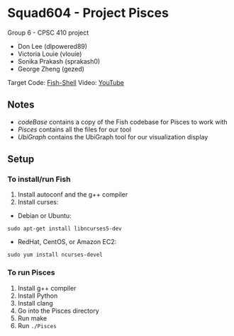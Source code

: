 Squad604 - Project Pisces
=========================

Group 6 - CPSC 410 project
- Don Lee (dlpowered89)
- Victoria Louie (vlouie)
- Sonika Prakash (sprakash0)
- George Zheng (gezed)

Target Code: [Fish-Shell](https://github.com/fish-shell/fish-shell)
Video: [YouTube](http://youtu.be/ywBQI-higsc)

Notes
-----
- *codeBase* contains a copy of the Fish codebase for Pisces to work with
- *Pisces* contains all the files for our tool
- *UbiGraph* contains the UbiGraph tool for our visualization display

Setup
-----

### To install/run Fish
1. Install autoconf and the g++ compiler
2. Install curses:
- Debian or Ubuntu:
```
sudo apt-get install libncurses5-dev
```
- RedHat, CentOS, or Amazon EC2:
```
sudo yum install ncurses-devel
```
### To run Pisces
1. Install g++ compiler
2. Install Python
3. Install clang
4. Go into the Pisces directory
5. Run make
6. Run `./Pisces`
